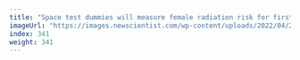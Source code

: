```yaml
---
title: "Space test dummies will measure female radiation risk for first time"
imageUrl: "https://images.newscientist.com/wp-content/uploads/2022/04/29132653/SEI_101129092.jpg?width=600"
index: 341
weight: 341
---
```

